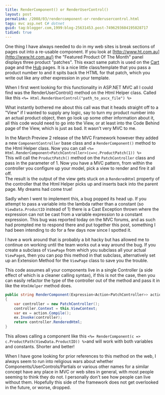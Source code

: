 ```yaml
---
title: RenderComponent() or RenderUserControl()
layout: post
permalink: /2008/03/rendercomponent-or-renderusercontrol.html
tags: mvc asp.net C# dotnet
guid: tag:blogger.com,1999:blog-25631453.post-7496293604195028717
tidied: true
---
```


One thing I have always needed to do in my web sites is break sections of pages out into a re-usable component.   If you look at [http://www.ht.com.au](http://www.ht.com.au/) the "Featured Product Of The Month" panel displays three product "patches". This exact same patch is used on the [Cart](http://www.ht.com.au/cart.hts) page and the [Hub](http://www.ht.com.au/N/Computers/area.hts) pages. It is a nice little class/template that you pass a product number to and it spits back the HTML for that patch, which you write out like any other expression in your template.

<!-- more -->
  
When I first went looking for this functionality in ASP.NET MVC all I could find was the RenderUserControl() method on the Html Helper class. Called like this `<%= Html.RenderUserControl("path_to_ascx_file") %>`  
  
What instantly bothered me about this call was that it heads straight off to a "View" if I wanted to supply any logic, say to turn my product number into an actual product object, then go look up some other information about it, all this code would need to go into the View, or at least into the Code Behind page of the View, which is just as bad. It wasn't very MVC to me.  
  
In the March Preview 2 release of the MVC Framework however they added a new `ComponentController` base class and a `RenderComponent()` method to the Html Helper class. Now you can call `<%= Html.RenderComponent<PatchController>(c=>c.ProductPatch(1)) %>`  
This will call the `ProductPatch()` method on the `PatchController` class and pass in the parameter of 1. Now you have a MVC pattern, from within the controller you configure up your model, pick a view to render and fire it all off.  
The result is the output of the view gets stuck on a `RenderedHtml` property of the controller that the Html Helper picks up and inserts back into the parent page. My dreams had come true!  
  
Sadly when I went to implement this, a bug popped its head up. If you attempt to pass a variable into the lambda rather than a constant (so `ViewData.ProductID` instead of 1) there is a Cast Exception thrown where the expression can not be cast from a variable expression to a constant expression.   This bug was reported today on the MVC forums, and as such had prompted me to respond there and put together this post, something I had been intending to do for a few days now since I spotted it.  
  
I have a work around that is probably a bit hacky but has allowed me to continue on working until the team works out a way around the bug. If you create a subclass of `ViewPage` from which you subclass all your actual `ViewPage`s, then you can pop this method in that subclass, alternatively set up an Extension Method for the `ViewPage` class to save you the trouble.  
  
This code assumes all your components live in a single Controller (a side effect of which is a cleaner calling syntax), if this is not the case, then you can easily refactor the type of the controller out of the method and pass it in like the `HtmlHelper` method does.

```csharp
public string RenderComponent(Expression<Action<PatchController>> action)
{
    var controller = new PatchController();
    controller.Context = this.ViewContext;
    var ex = action.Compile();
    ex.Invoke(controller);
    return controller.RenderedHtml;
}
```

This allows calling a component like this `<%= RenderComponent(c => c.ProductPath(ViewData.ProductID)) %>`and will work with both variables and constants. Shorter and better!  

When I have gone looking for prior references to this method on the web, I always seem to run into religious wars about whether Components/UserControls/Partials or various other names for a similar concept have any place in MVC or web sites in general, with most people seeming to think they do not. I personally don't see how people can live without them. Hopefully this side of the framework does not get overlooked in the future, or worse, dropped.  
